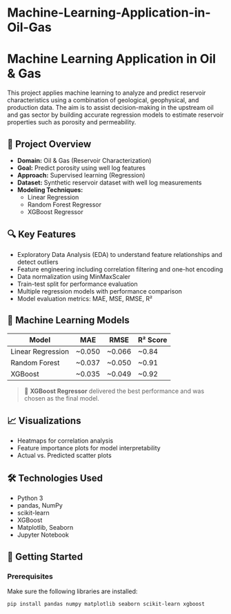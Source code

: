# Machine-Learning-Application-in-Oil-Gas

# Machine Learning Application in Oil & Gas

This project applies machine learning to analyze and predict reservoir characteristics using a combination of geological, geophysical, and production data. The aim is to assist decision-making in the upstream oil and gas sector by building accurate regression models to estimate reservoir properties such as porosity and permeability.

## 📂 Project Overview

- **Domain:** Oil & Gas (Reservoir Characterization)
- **Goal:** Predict porosity using well log features
- **Approach:** Supervised learning (Regression)
- **Dataset:** Synthetic reservoir dataset with well log measurements
- **Modeling Techniques:** 
  - Linear Regression
  - Random Forest Regressor
  - XGBoost Regressor

## 🔍 Key Features

- Exploratory Data Analysis (EDA) to understand feature relationships and detect outliers
- Feature engineering including correlation filtering and one-hot encoding
- Data normalization using MinMaxScaler
- Train-test split for performance evaluation
- Multiple regression models with performance comparison
- Model evaluation metrics: MAE, MSE, RMSE, R²

## 🧪 Machine Learning Models

| Model               | MAE     | RMSE    | R² Score |
|--------------------|---------|---------|----------|
| Linear Regression  | ~0.050  | ~0.066  | ~0.84    |
| Random Forest      | ~0.037  | ~0.050  | ~0.91    |
| XGBoost            | ~0.035  | ~0.049  | ~0.92    |

> 📌 **XGBoost Regressor** delivered the best performance and was chosen as the final model.

## 📈 Visualizations

- Heatmaps for correlation analysis
- Feature importance plots for model interpretability
- Actual vs. Predicted scatter plots

## 🛠️ Technologies Used

- Python 3
- pandas, NumPy
- scikit-learn
- XGBoost
- Matplotlib, Seaborn
- Jupyter Notebook

## 🚀 Getting Started

### Prerequisites

Make sure the following libraries are installed:

```bash
pip install pandas numpy matplotlib seaborn scikit-learn xgboost
